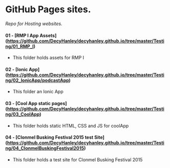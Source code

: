 # GitHub Pages sites.

*Repo for Hosting websites.*

#### 01 - [RMP I App Assets] (https://github.com/DecyHanley/decyhanley.github.io/tree/master/Testing/01_RMP_I)

* This folder holds assets for RMP I

#### 02 - [Ionic App] (https://github.com/DecyHanley/decyhanley.github.io/tree/master/Testing/02_IonicApp/podcastApp)

* This folder an Ionic App

#### 03 - [Cool App static pages] (https://github.com/DecyHanley/decyhanley.github.io/tree/master/Testing/03_CoolApp)

* This folder holds static HTML, CSS and JS for coolApp

#### 04 - [Clonmel Busking Festival 2015 test Site] (https://github.com/DecyHanley/decyhanley.github.io/tree/master/Testing/04_ClonmelBuskingFestival2015)

* This folder holds a test site for Clonmel Busking Festival 2015
